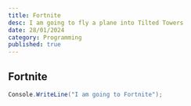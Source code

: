 ```yaml
---
title: Fortnite
desc: I am going to fly a plane into Tilted Towers
date: 28/01/2024
category: Programming
published: true
---
```


## Fortnite

```cs
Console.WriteLine("I am going to Fortnite");
```
